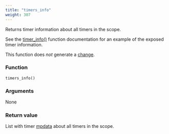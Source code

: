 ```yaml
---
title: "timers_info"
weight: 307
---
```


Returns timer information about all timers in the scope.

See the [timer_info()](../timer_info) function documentation for an example of the exposed timer information.

This function does *not* generate a [change](../../overview/changes).

### Function

`timers_info()`

### Arguments

None

### Return value

List with timer [mpdata](../../data-types/mpdata)  about all timers in the scope.
